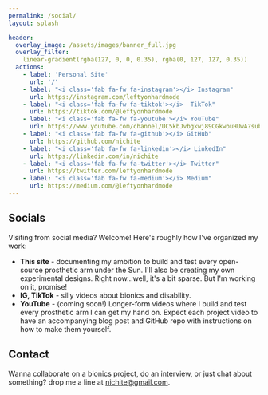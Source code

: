 ```yaml
---
permalink: /social/
layout: splash

header:
  overlay_image: /assets/images/banner_full.jpg
  overlay_filter:
    linear-gradient(rgba(127, 0, 0, 0.35), rgba(0, 127, 127, 0.35))
  actions:
    - label: 'Personal Site'
      url: '/'
    - label: "<i class='fab fa-fw fa-instagram'></i> Instagram"
      url: https://instagram.com/leftyonhardmode
    - label: "<i class='fab fa-fw fa-tiktok'></i>  TikTok"
      url: https://tiktok.com/@leftyonhardmode
    - label: "<i class='fab fa-fw fa-youtube'></i> YouTube"
      url: https://www.youtube.com/channel/UC5kbJvbgkwj89CGkwouHUwA?sub_confirmation=1
    - label: "<i class='fab fa-fw fa-github'></i> GitHub"
      url: https://github.com/nichite
    - label: "<i class='fab fa-fw fa-linkedin'></i> LinkedIn"
      url: https://linkedin.com/in/nichite
    - label: "<i class='fab fa-fw fa-twitter'></i> Twitter"
      url: https://twitter.com/leftyonhardmode
    - label: "<i class='fab fa-fw fa-medium'></i> Medium"
      url: https://medium.com/@leftyonhardmode
---
```


<link rel="stylesheet" href="/assets/css/social.css">

## Socials

Visiting from social media? Welcome! Here's roughly how I've organized my work:

- **This site** - documenting my ambition to build and test every open-source
  prosthetic arm under the Sun. I'll also be creating my own experimental
  designs. Right now...well, it's a bit sparse. But I'm working on it, promise!
- **IG, TikTok** - silly videos about bionics and disability.
- **YouTube** - (coming soon!) Longer-form videos where I build and test every
  prosthetic arm I can get my hand on. Expect each project video to have an
  accompanying blog post and GitHub repo with instructions on how to make them
  yourself.

## Contact

Wanna collaborate on a bionics project, do an interview, or just chat about
something? drop me a line at [nichite@gmail.com](mailto:nichite@gmail.com).
